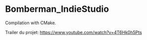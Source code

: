 # Bomberman_IndieStudio
Compilation with CMake.

Trailer du projet: https://www.youtube.com/watch?v=4T6Hk0h5Pts
